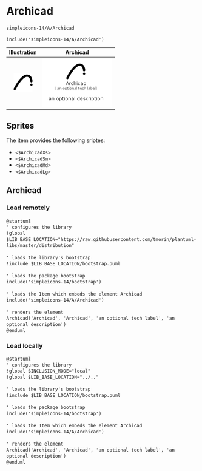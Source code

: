 # Archicad


```text
simpleicons-14/A/Archicad
```

```text
include('simpleicons-14/A/Archicad')
```



| Illustration | Archicad |
| :---: | :---: |
| ![illustration for Illustration](../../simpleicons-14/A/Archicad.png) | ![illustration for Archicad](../../simpleicons-14/A/Archicad.Local.png) |



## Sprites
The item provides the following sriptes:

- `<$ArchicadXs>`
- `<$ArchicadSm>`
- `<$ArchicadMd>`
- `<$ArchicadLg>`





## Archicad

### Load remotely
```plantuml
@startuml
' configures the library
!global $LIB_BASE_LOCATION="https://raw.githubusercontent.com/tmorin/plantuml-libs/master/distribution"

' loads the library's bootstrap
!include $LIB_BASE_LOCATION/bootstrap.puml

' loads the package bootstrap
include('simpleicons-14/bootstrap')

' loads the Item which embeds the element Archicad
include('simpleicons-14/A/Archicad')

' renders the element
Archicad('Archicad', 'Archicad', 'an optional tech label', 'an optional description')
@enduml
```

### Load locally
```plantuml
@startuml
' configures the library
!global $INCLUSION_MODE="local"
!global $LIB_BASE_LOCATION="../.."

' loads the library's bootstrap
!include $LIB_BASE_LOCATION/bootstrap.puml

' loads the package bootstrap
include('simpleicons-14/bootstrap')

' loads the Item which embeds the element Archicad
include('simpleicons-14/A/Archicad')

' renders the element
Archicad('Archicad', 'Archicad', 'an optional tech label', 'an optional description')
@enduml
```

